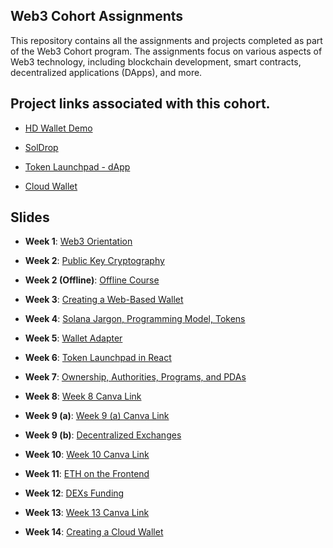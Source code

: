 ## Web3 Cohort Assignments

This repository contains all the assignments and projects completed as part of the Web3 Cohort program. The assignments focus on various aspects of Web3 technology, including blockchain development, smart contracts, decentralized applications (DApps), and more.

## Project links associated with this cohort.

- [HD Wallet Demo](https://hd-wallet-demo-cohort-3.netlify.app/)

- [SolDrop](https://soldrop-meeruzairwashere.netlify.app/)

- [Token Launchpad - dApp](https://token-launchpad-meeruzairwashere.netlify.app/)

- [Cloud Wallet](https://cloud-wallet.onrender.com)

## Slides

- **Week 1**: [Web3 Orientation](https://projects.100xdevs.com/tracks/web3-orientation/Web3-Cohort---Orientation-1)

- **Week 2**: [Public Key Cryptography](https://projects.100xdevs.com/tracks/public-private-keys/Public-Key-Cryptography-1)

- **Week 2 (Offline)**: [Offline Course](https://app.100xdevs.com/courses/13/441/460)

- **Week 3**: [Creating a Web-Based Wallet](https://petal-estimate-4e9.notion.site/Creating-a-web-based-wallet-b628b611dd934ca8b68a2654ac14fdb4)

- **Week 4**: [Solana Jargon, Programming Model, Tokens](https://petal-estimate-4e9.notion.site/Solana-Jargon-Programming-model-Tokens-45937002d4c24cda9d02fc02a6dedc1c)

- **Week 5**: [Wallet Adapter](https://petal-estimate-4e9.notion.site/Wallet-adapter-860feade9cb940cea696eedf4fc61251)

- **Week 6**: [Token Launchpad in React](https://petal-estimate-4e9.notion.site/Token-launchpad-in-react-f0027bd023d4467ab5eb87d16ab21b40)

- **Week 7**: [Ownership, Authorities, Programs, and PDAs](https://petal-estimate-4e9.notion.site/Ownership-Authorities-Programs-and-PDAs-b2b8bfeae8064753982be9bd67afbb7b)

- **Week 8**: [Week 8 Canva Link](https://www.canva.com/design/DAGRS0XmC9E/x1lzALp0Um8RAshjCg6Yug/edit)

- **Week 9 (a)**: [Week 9 (a) Canva Link](https://www.canva.com/design/DAGShozwWsg/0EKxHCVR5OCVL3MAtzNEiA/edit)

- **Week 9 (b)**: [Decentralized Exchanges](https://petal-estimate-4e9.notion.site/Decentralized-exchanges-1147dfd1073580dd8956cd90985c3fd7)

- **Week 10**: [Week 10 Canva Link](https://www.canva.com/design/DAGTK9Vx3sU/xZr-61ABL0eHGa6aSzVm5A/edit)

- **Week 11**: [ETH on the Frontend](https://petal-estimate-4e9.notion.site/ETH-on-the-frontend-1227dfd107358015bb15e3e87367db55)

- **Week 12**: [DEXs Funding](https://petal-estimate-4e9.notion.site/DEXs-funding-1297dfd107358026b8d1c232caf6dbcd)

- **Week 13**: [Week 13 Canva Link](https://www.canva.com/design/DAGVOvVE1ow/wTKvuP2OnyLuvr4aAwtM-A/edit)

- **Week 14**: [Creating a Cloud Wallet](https://petal-estimate-4e9.notion.site/Creating-a-cloud-wallet-1387dfd107358002a29ddf87a65d7cc5)
